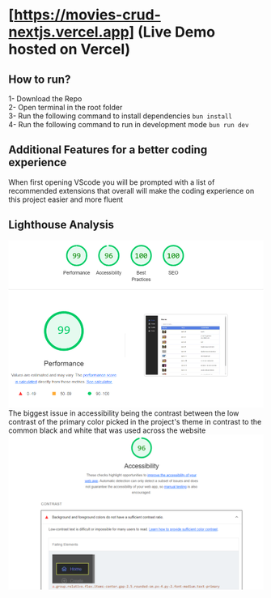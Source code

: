 # [https://movies-crud-nextjs.vercel.app] (Live Demo hosted on Vercel)

## How to run?

1- Download the Repo</br>
2- Open terminal in the root folder</br>
3- Run the following command to install dependencies `bun install`</br>
4- Run the following command to run in development mode `bun run dev`</br>

## Additional Features for a better coding experience

When first opening VScode you will be prompted with a list of recommended extensions that overall will make the coding experience on this project easier and more fluent

## Lighthouse Analysis

![Lighthouse Analysis](https://raw.githubusercontent.com/Linasaurs/movies-crud-nextjs/refs/heads/main/image.png)
The biggest issue in accessibility being the contrast between the low contrast of the primary color picked in the project's theme in contrast to the common black and white that was used across the website
![Accessibility Analysis](https://github.com/Linasaurs/movies-crud-nextjs/blob/main/accessibility.png?raw=true)
